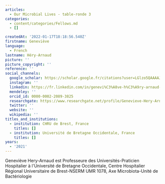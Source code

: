 ```yaml
---
articles:
  - Our Microbial Lives - table-ronde 3
categories:
  - content/categories/Fellows.md
  - []

createdAt: '2022-01-17T18:18:56.540Z'
firstname: Geneviève
language:
  - French
lastname: Héry-Arnaud
picture: ''
picture_copyright: ''
reference: ''
social_channels:
  google_scholar: https://scholar.google.fr/citations?user=LGlzo5QAAAAJ&hl=fr
  instagram: ''
  linkedin: https://fr.linkedin.com/in/genevi%C3%A8ve-h%C3%A9ry-arnaud-aa695314a
  mendeley: ''
  orcid_id: 0000-0002-2089-3825
  researchgate: https://www.researchgate.net/profile/Genevieve-Hery-Arnaud
  twitter: ''
  website: ''
  wikipedia: ''
titles_and_institutions:
  - institution: CHRU de Brest, France
    titles: []
  - institution: Université de Bretagne Occidentale, France
    titles: []
years:
  - '2021'
---
```


Geneviève Hery-Arnaud est Professeure des Universités-Praticien Hospitalier à l'Université de Bretagne Occidentale, Centre Hospitalier Régional Universitaire de Brest-NSERM UMR 1078, Axe Microbiota-Unité de Bactériologie
